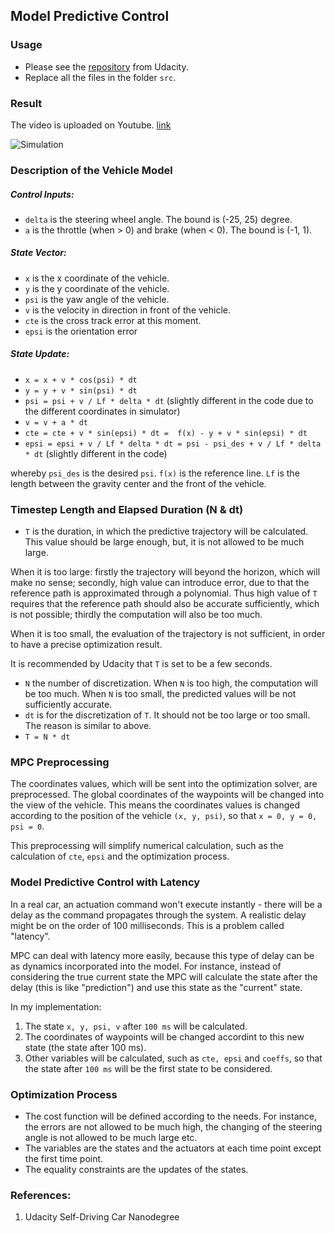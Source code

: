## Model Predictive Control

### Usage
* Please see the [repository](https://github.com/udacity/CarND-MPC-Project) from Udacity.
* Replace all the files in the folder `src`.

### Result

The video is uploaded on Youtube. [link](https://www.youtube.com/watch?v=0dQcXQcltiY&list=PLNDTbGbATLcED0iX8K-zY3vrNbwhxV8gC&index=5)

![Simulation](./pics/res.png)

### Description of the Vehicle Model
##### Control Inputs:
* `delta`  is the steering wheel angle. The bound is (-25, 25) degree.
* `a` is the throttle (when > 0) and brake (when < 0). The bound is (-1, 1).
##### State Vector:
* `x` is the x coordinate of the vehicle.
* `y` is the y coordinate of the vehicle.
* `psi` is the yaw angle of the vehicle.
* `v` is the velocity in direction in front of the vehicle.
* `cte` is the cross track error at this moment.
* `epsi` is the orientation error
##### State Update:
* `x = x + v * cos(psi) * dt`
* `y = y + v * sin(psi) * dt`
* `psi = psi + v / Lf * delta * dt`  (slightly different in the code due to the different coordinates in simulator)
* `v = v + a * dt`
* `cte = cte + v * sin(epsi) * dt =  f(x) - y + v * sin(epsi) * dt`
* `epsi = epsi + v / Lf * delta * dt = psi - psi_des + v / Lf * delta * dt` (slightly different in the code)

whereby `psi_des` is the desired `psi`. `f(x)` is the reference line. `Lf` is the length between the gravity center and the front of the vehicle.

### Timestep Length and Elapsed Duration (N & dt) 
* `T` is the duration, in which the predictive trajectory will be calculated. This value should be large enough, but, it is not allowed to be much large.
 
 When it is too large: firstly the trajectory will beyond the horizon, which will make no sense; secondly, high value can introduce error, 
 due to that the reference path is approximated through a polynomial. 
 Thus high value of `T` requires that the reference path should also be accurate sufficiently, which is not possible; 
 thirdly the computation will also be too much.
 
 When it is too small, the evaluation of the trajectory is not sufficient, in order to have a precise optimization result.
 
 It is recommended by Udacity that `T` is set to be a few seconds.
* `N` the number of discretization. When `N` is too high, the computation will be too much. When `N` is too small, the predicted values will be not sufficiently accurate.
* `dt` is for the discretization of `T`. It should not be too large or too small. The reason is similar to above.
* `T = N * dt`

### MPC Preprocessing

The coordinates values, which will be sent into the optimization solver, are preprocessed. The global coordinates of the waypoints will be changed into the view of the vehicle. This means the coordinates values is changed according to the position of the vehicle `(x, y, psi)`, so that `x = 0, y = 0, psi = 0`.

This preprocessing will simplify numerical calculation, such as the calculation of `cte`, `epsi` and the optimization process.

### Model Predictive Control with Latency
In a real car, an actuation command won't execute instantly - there will be a delay as the command propagates through the system. A realistic delay might be on the order of 100 milliseconds.
This is a problem called "latency".

MPC can deal with latency more easily, because this type of delay can be  as dynamics incorporated into the model. For instance, instead of considering the true current state the MPC will calculate the state after the delay (this is like "prediction") and use this state as the "current" state.

In my implementation:
1. The state `x, y, psi, v` after `100 ms` will be calculated.
2. The coordinates of waypoints will be changed accordint to this new state (the state after 100 ms).
3. Other variables will be calculated, such as `cte, epsi` and `coeffs`, so that the state after `100 ms` will be the first state to be considered. 
### Optimization Process

* The cost function will be defined according to the needs. For instance, the errors are not allowed to be much high, the changing of the steering angle is not allowed to be much large etc.
* The variables are the states and the actuators at each time point except the first time point. 
* The equality constraints are the updates of the states.



### References:
1. Udacity Self-Driving Car Nanodegree